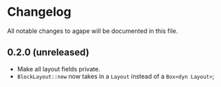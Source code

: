 # Changelog

All notable changes to agape will be documented in this file.

## 0.2.0 (unreleased)

- Make all layout fields private.
- `BlockLayout::new` now takes in a `Layout` instead of a `Box<dyn Layout>`;
